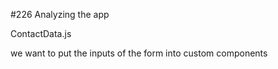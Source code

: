 #226 Analyzing the app

ContactData.js

we want to put the inputs of the form into custom components


